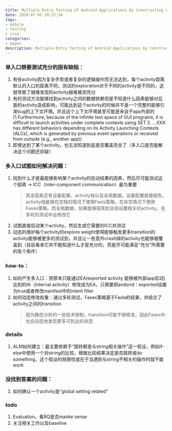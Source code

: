 ```yaml
---
title: Multiple-Entry Testing of Android Applications by Constructing Activity Launching Contexts
date: 2020-07-05 10:25:34
tags:
- mobile
- testing
- icse
categories: 
- paper
description: Multiple-Entry Testing of Android Applications by Constructing Activity Launching Contexts
---
```

### 单入口想要测试充分的固有缺陷：
1. 有些activity因为复杂手势或者复杂的逻辑操作而无法达到，每个activity距离默认的入口的距离不同，测试的exploration对于不同的activity是不同的，这就导致了越难发现的activity越难被测充分
2. 有的测试方法能够找到activity之间的数据依赖但是不知道什么因素能够对后面的activity造成影响，可能达到这个activity的时候并不是一个完整的能够引发bug的上下文环境。并且这个上下文环境甚至可能是来自于app外部的 (1.Furthermore, because of the infinite test space of GUI programs, it is difficult to launch activities under complete contexts using SET 2. ...XXX has different behaviors depending on its Activity Launching Contexts (ALCs), which is generated by previous event operations or received from outside (e.g., another app))
3. 即使达到了某个activity，也无法知道到底是否覆盖完全了（多入口是否能解决这个问题还存疑）

### 多入口试图如何解决问题：
1. 找到什么才是最能够影响某个activity的启动结果的因素，然后尽可能测试这个因素 -> ICC（inter-component communication）最为重要
   > 其余因素还有设备配置、activity栈以及全局数据。设备配置直接报告，activity栈能够在空栈的情况下使用Faxla策略，在非空情况下使用Faxex策略。而全局数据，如果能够探索到全局设置相关的activity，在多轮的测试中会修改它
2. 试图直接启动某个activity，然后生成它需要的ICC并测试
3. 动态的维护每个activity的explore weight使得能够触发更多transition的activity能够被更多的测试到，并且让一些意外crash掉的activity也能够被覆盖到（目前看来它并不能知道什么才是充分的，而是尽可能满足“充分”所需要的各个条件）

### how-to：
1. 如何产生多入口：把原本只能通过EA(exported activity 能够被外部app启动)达到的IA（internal activity）修改成为EA，只需要把andorid：exported设置为true或者修改manifest中的intent filter
2. 如何动态修改权重：通过多轮测试，Faxex策略基于Faxla的结果，并结合了activity之间的transition
   > 因为静态分析的一些技术限制，transition可能不够精准，因此Faxex中也会动态地发现更多可到达的状态

### details
1. ALM如何建立：最主要依赖于“跳转都是与string相关操作”这一假设，例如if-else中使用一个对string的比较，根据比较结果决定是否跳转或do something，这个假设的局限性就在于当遇到与string不相关的操作时就不能work
   
### 没找到答案的问题：
1. 如何确认一个activity是“global setting related”
   
### todo
1. Evaluation，看RQ是否manke sense
2. 关注相关工作以及baseline